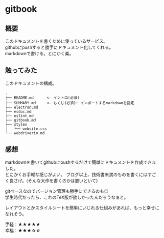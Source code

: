 # gitbook

## 概要
このドキュメントを書くために使っているサービス。  
githubにpushすると勝手にドキュメント化してくれる。  
markdownで書ける。とにかく楽。

## 触ってみた
このドキュメントの構成。
```
.
├── README.md      <- イントロ(必須)
├── SUMMARY.md     <- もくじ(必須): インポートするmarkdownを指定
├── electron.md
├── esdoc.md
├── eslint.md
├── gitbook.md
├── styles
│   └── website.css
└── webdriverio.md
```

## 感想
markdownを書いてgithubにpushするだけで簡単にドキュメントを作成できました。  
とにかくお手軽な感じがよい。
ブログ以上、技術書未満のものを書くにはすごく良さげ。(そんな大作を書くのかは置いといて)   
  
gitベースなのでバージョン管理も勝手にできるのも◎    
学生時代だったら、これのTeX版が欲しかったんだろうなぁと。   

レイアウトとかスタイルシートを簡単にいじれる仕組みがあれば、もっと幸せになれそう。
  
手軽：★★★★★   
幸福：★★★☆☆   

